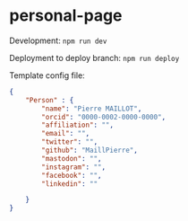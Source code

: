 # personal-page

Development:
`npm run dev`

Deployment to deploy branch:
`npm run deploy`

Template config file:

```json
{
    "Person" : {
        "name": "Pierre MAILLOT",
        "orcid": "0000-0002-0000-0000",
        "affiliation": "",
        "email": "",
        "twitter": "",
        "github": "MaillPierre",
        "mastodon": "",
        "instagram": "",
        "facebook": "",
        "linkedin": ""

    }
}
```
